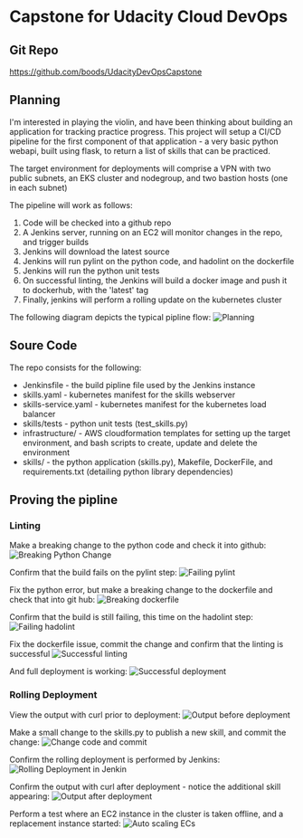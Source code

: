 # Capstone for Udacity Cloud DevOps

## Git Repo
https://github.com/boods/UdacityDevOpsCapstone

## Planning

I'm interested in playing the violin, and have been thinking about building an application for tracking practice progress. 
This project will setup a CI/CD pipeline for the first component of that application - a very basic python webapi, built using flask, to 
return a list of skills that can be practiced.

The target environment for deployments will comprise a VPN with two public subnets, an EKS cluster and nodegroup, and two bastion hosts (one in each subnet)

The pipeline will work as follows: 
1. Code will be checked into a github repo
2. A Jenkins server, running on an EC2 will monitor changes in the repo, and trigger builds
3. Jenkins will download the latest source
4. Jenkins will run pylint on the python code, and hadolint on the dockerfile
5. Jenkins will run the python unit tests
6. On successful linting, the Jenkins will build a docker image and push it to dockerhub, with the 'latest' tag
7. Finally, jenkins will perform a rolling update on the kubernetes cluster

The following diagram depicts the typical pipline flow: 
![Planning](https://raw.githubusercontent.com/boods/UdacityDevOpsCapstone/master/docs/UdacityDevOpsCapstone.jpeg)

## Soure Code

The repo consists for the following: 
* Jenkinsfile - the build pipline file used by the Jenkins instance
* skills.yaml - kubernetes manifest for the skills webserver
* skills-service.yaml - kubernetes manifest for the kubernetes load balancer
* skills/tests - python unit tests (test_skills.py)
* infrastructure/ - AWS cloudformation templates for setting up the target environment, and bash scripts to create, update and delete the environment
* skills/ - the python application (skills.py), Makefile, DockerFile, and requirements.txt (detailing python library dependencies)

## Proving the pipline

### Linting

Make a breaking change to the python code and check it into github: 
![Breaking Python Change](https://raw.githubusercontent.com/boods/UdacityDevOpsCapstone/master/docs/1_breaking_python_change.png)

Confirm that the build fails on the pylint step: 
![Failing pylint](https://raw.githubusercontent.com/boods/UdacityDevOpsCapstone/master/docs/2_build_failure_pylint.png "Failing pylint")

Fix the python error, but make a breaking change to the dockerfile and check that into git hub: 
![Breaking dockerfile](https://raw.githubusercontent.com/boods/UdacityDevOpsCapstone/master/docs/3_breaking_dockerfile_change.png "Breaking dockerfile")

Confirm that the build is still failing, this time on the hadolint step: 
![Failing hadolint](https://raw.githubusercontent.com/boods/UdacityDevOpsCapstone/master/docs/4_build_failure_hadolint.png "Failing hadolint")

Fix the dockerfile issue, commit the change and confirm that the linting is successful
![Successful linting](https://raw.githubusercontent.com/boods/UdacityDevOpsCapstone/master/docs/5_successful_linting.png "Successful linting")

And full deployment is working: 
![Successful deployment](https://raw.githubusercontent.com/boods/UdacityDevOpsCapstone/master/docs/6_rolling_deployment.png "Successful deployment")


### Rolling Deployment

View the output with curl prior to deployment: 
![Output before deployment](https://raw.githubusercontent.com/boods/UdacityDevOpsCapstone/master/docs/7_curl_output.png "Output before deployment")

Make a small change to the skills.py to publish a new skill, and commit the change: 
![Change code and commit](https://raw.githubusercontent.com/boods/UdacityDevOpsCapstone/master/docs/8_code_change.png "Change code and commit")

Confirm the rolling deployment is performed by Jenkins:
![Rolling Deployment in Jenkin](https://raw.githubusercontent.com/boods/UdacityDevOpsCapstone/master/docs/9_rolling_deployment.png "Rolling Deployment in Jenkin")

Confirm the output with curl after deployment - notice the additional skill appearing: 
![Output after deployment](https://raw.githubusercontent.com/boods/UdacityDevOpsCapstone/master/docs/10_output_after_deployment.png "Output after deployment")

Perform a test where an EC2 instance in the cluster is taken offline, and a replacement instance started: 
![Auto scaling ECs](https://raw.githubusercontent.com/boods/UdacityDevOpsCapstone/master/docs/11_auto_scaling.png "Auto scaling ECs")
